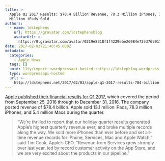 ```yaml
---
title: >-
  Apple Q1 2017 Results: $78.4 Billion Revenue, 78.3 Million iPhones, 13.1
  Million iPads Sold
authors:
  - name: ldstephens
    url: https://gravatar.com/ldstephensblog
    avatarUrl: >-
      https://0.gravatar.com/avatar/0219e8318f1f4229ebe26084e7253765017f43ca0c631be37dc6d0b8ad6e40a4?s=96&d=identicon&r=G
date: 2017-02-03T21:40:45.000Z
metadata:
  categories:
    - Apple News
  tags: []
  uuid: 11ty/import::wordpressapi-hosted::https://ldstepblog.wordpress.com/?p=218
  type: wordpressapi-hosted
  url: >-
    http://ldstephens.net/2017/02/03/apple-q1-2017-results-784-billion-revenue-783-million-iphones-131-million-ipads-sold/
---
```

[Apple published their financial results for Q1 2017](http://www.apple.com/newsroom/2017/01/apple-reports-record-first-quarter-results.html), which covered the period from September 25, 2016 through to December 31, 2016. The company posted revenue of $78.4 billion. Apple sold 13.1 million iPads, 78.3 million iPhones, and 5.4 million Macs during the quarter.

> “We’re thrilled to report that our holiday quarter results generated Apple’s highest quarterly revenue ever, and broke multiple records along the way. We sold more iPhones than ever before and set all-time revenue records for iPhone, Services, Mac and Apple Watch,” said Tim Cook, Apple’s CEO. “Revenue from Services grew strongly over last year, led by record customer activity on the App Store, and we are very excited about the products in our pipeline.”